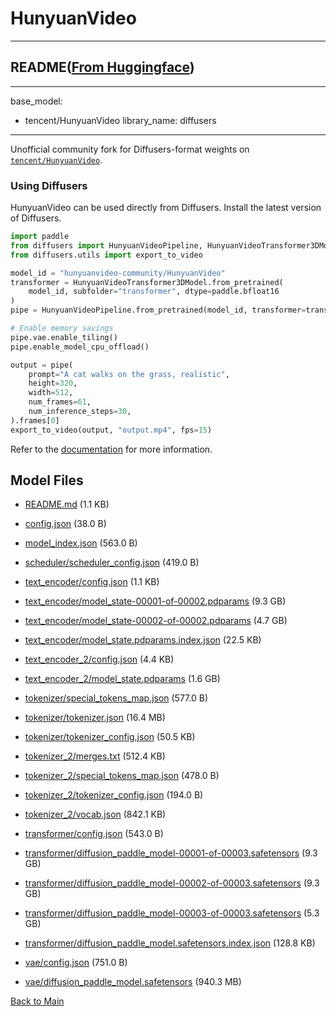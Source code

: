 
# HunyuanVideo
---


## README([From Huggingface](https://huggingface.co/hunyuanvideo-community/HunyuanVideo))

---
base_model:
- tencent/HunyuanVideo
library_name: diffusers
---

Unofficial community fork for Diffusers-format weights on [`tencent/HunyuanVideo`](https://huggingface.co/tencent/HunyuanVideo).

### Using Diffusers

HunyuanVideo can be used directly from Diffusers. Install the latest version of Diffusers.

```python
import paddle
from diffusers import HunyuanVideoPipeline, HunyuanVideoTransformer3DModel
from diffusers.utils import export_to_video

model_id = "hunyuanvideo-community/HunyuanVideo"
transformer = HunyuanVideoTransformer3DModel.from_pretrained(
    model_id, subfolder="transformer", dtype=paddle.bfloat16
)
pipe = HunyuanVideoPipeline.from_pretrained(model_id, transformer=transformer, dtype=paddle.float16)

# Enable memory savings
pipe.vae.enable_tiling()
pipe.enable_model_cpu_offload()

output = pipe(
    prompt="A cat walks on the grass, realistic",
    height=320,
    width=512,
    num_frames=61,
    num_inference_steps=30,
).frames[0]
export_to_video(output, "output.mp4", fps=15)
```

Refer to the [documentation](https://huggingface.co/docs/diffusers/main/en/api/pipelines/hunyuan_video) for more information.





## Model Files

- [README.md](https://paddlenlp.bj.bcebos.com/models/community/hunyuanvideo-community/HunyuanVideo/README.md) (1.1 KB)

- [config.json](https://paddlenlp.bj.bcebos.com/models/community/hunyuanvideo-community/HunyuanVideo/config.json) (38.0 B)

- [model_index.json](https://paddlenlp.bj.bcebos.com/models/community/hunyuanvideo-community/HunyuanVideo/model_index.json) (563.0 B)

- [scheduler/scheduler_config.json](https://paddlenlp.bj.bcebos.com/models/community/hunyuanvideo-community/HunyuanVideo/scheduler/scheduler_config.json) (419.0 B)

- [text_encoder/config.json](https://paddlenlp.bj.bcebos.com/models/community/hunyuanvideo-community/HunyuanVideo/text_encoder/config.json) (1.1 KB)

- [text_encoder/model_state-00001-of-00002.pdparams](https://paddlenlp.bj.bcebos.com/models/community/hunyuanvideo-community/HunyuanVideo/text_encoder/model_state-00001-of-00002.pdparams) (9.3 GB)

- [text_encoder/model_state-00002-of-00002.pdparams](https://paddlenlp.bj.bcebos.com/models/community/hunyuanvideo-community/HunyuanVideo/text_encoder/model_state-00002-of-00002.pdparams) (4.7 GB)

- [text_encoder/model_state.pdparams.index.json](https://paddlenlp.bj.bcebos.com/models/community/hunyuanvideo-community/HunyuanVideo/text_encoder/model_state.pdparams.index.json) (22.5 KB)

- [text_encoder_2/config.json](https://paddlenlp.bj.bcebos.com/models/community/hunyuanvideo-community/HunyuanVideo/text_encoder_2/config.json) (4.4 KB)

- [text_encoder_2/model_state.pdparams](https://paddlenlp.bj.bcebos.com/models/community/hunyuanvideo-community/HunyuanVideo/text_encoder_2/model_state.pdparams) (1.6 GB)

- [tokenizer/special_tokens_map.json](https://paddlenlp.bj.bcebos.com/models/community/hunyuanvideo-community/HunyuanVideo/tokenizer/special_tokens_map.json) (577.0 B)

- [tokenizer/tokenizer.json](https://paddlenlp.bj.bcebos.com/models/community/hunyuanvideo-community/HunyuanVideo/tokenizer/tokenizer.json) (16.4 MB)

- [tokenizer/tokenizer_config.json](https://paddlenlp.bj.bcebos.com/models/community/hunyuanvideo-community/HunyuanVideo/tokenizer/tokenizer_config.json) (50.5 KB)

- [tokenizer_2/merges.txt](https://paddlenlp.bj.bcebos.com/models/community/hunyuanvideo-community/HunyuanVideo/tokenizer_2/merges.txt) (512.4 KB)

- [tokenizer_2/special_tokens_map.json](https://paddlenlp.bj.bcebos.com/models/community/hunyuanvideo-community/HunyuanVideo/tokenizer_2/special_tokens_map.json) (478.0 B)

- [tokenizer_2/tokenizer_config.json](https://paddlenlp.bj.bcebos.com/models/community/hunyuanvideo-community/HunyuanVideo/tokenizer_2/tokenizer_config.json) (194.0 B)

- [tokenizer_2/vocab.json](https://paddlenlp.bj.bcebos.com/models/community/hunyuanvideo-community/HunyuanVideo/tokenizer_2/vocab.json) (842.1 KB)

- [transformer/config.json](https://paddlenlp.bj.bcebos.com/models/community/hunyuanvideo-community/HunyuanVideo/transformer/config.json) (543.0 B)

- [transformer/diffusion_paddle_model-00001-of-00003.safetensors](https://paddlenlp.bj.bcebos.com/models/community/hunyuanvideo-community/HunyuanVideo/transformer/diffusion_paddle_model-00001-of-00003.safetensors) (9.3 GB)

- [transformer/diffusion_paddle_model-00002-of-00003.safetensors](https://paddlenlp.bj.bcebos.com/models/community/hunyuanvideo-community/HunyuanVideo/transformer/diffusion_paddle_model-00002-of-00003.safetensors) (9.3 GB)

- [transformer/diffusion_paddle_model-00003-of-00003.safetensors](https://paddlenlp.bj.bcebos.com/models/community/hunyuanvideo-community/HunyuanVideo/transformer/diffusion_paddle_model-00003-of-00003.safetensors) (5.3 GB)

- [transformer/diffusion_paddle_model.safetensors.index.json](https://paddlenlp.bj.bcebos.com/models/community/hunyuanvideo-community/HunyuanVideo/transformer/diffusion_paddle_model.safetensors.index.json) (128.8 KB)

- [vae/config.json](https://paddlenlp.bj.bcebos.com/models/community/hunyuanvideo-community/HunyuanVideo/vae/config.json) (751.0 B)

- [vae/diffusion_paddle_model.safetensors](https://paddlenlp.bj.bcebos.com/models/community/hunyuanvideo-community/HunyuanVideo/vae/diffusion_paddle_model.safetensors) (940.3 MB)


[Back to Main](../../)